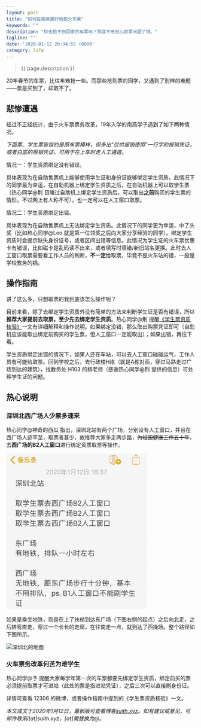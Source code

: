 ```yaml
---
layout: post
title: "如何在南燕更好地取火车票"
keywords: ""
description: "你也抢不到回家的车票吗？那就不用担心取票问题了哦。"
tagline: ""
date: '2020-01-12 20:34:55 +0800'
category: life
---
```

> {{ page.description }}

20年春节的车票，比往年难抢一些。而那些抢到票的同学，又遇到了别样的难题——票是买到了，却取不了。

## 悲惨遭遇

经过不正经统计，由于火车票票务改革，19年入学的南燕学子遇到了如下两种情况。

*下面票、学生票皆指的是原车票模样，但多出“仅供报销使用”一行字的报销凭证，或者白底的报销凭证，可用于在上车时走人工通道。*

情况一：学生资质绑定没有错误。

具体表现为在自助售票机上能够使用学生证和身份证能够绑定学生资质。此情况下的同学最为幸运，在自助机器上绑定学生资质之后，在自助机器上可以取学生票（热心同学@荆 目睹过自助机上绑定学生资质后，可以取出**之前**购买的学生票的情形，不过网上有人称不可），也一定可以在人工窗口取票。

情况二：学生资质绑定出错。

具体表现为在自助售票机上无法绑定学生资质。此情况下的同学更为幸运，中了头奖（比如热心同学@Leo 就是第一位领奖之后向大家分享经验的同学）。绑定学生资质时会提示缺失身份证号，或者区间出错等信息。此情况为学生证的火车票优惠卡有错误，比如磁卡是乱码读不出来，或者填写时填错/新旧站名更换。此时去人工窗口取票需要看工作人员的判断，**不一定**给取票，毕竟不是火车站的错，一般是学校教务的锅。

## 操作指南

讲了这么多，只想取票的我到底该怎么操作呢？

目前来看，除了去绑定学生资质外没有简单的方法来判断学生证是否有错误，所以**推荐大家提前去取票，至少先去绑定学生资质**。热心同学@荆 提醒[《学生票资质核验》](https://mp.weixin.qq.com/s/_ODExgXs_8eAXnNiKN31Wg)一文有详细解释和操作说明。如果绑定没错，那么取出购票凭证即可（自助机应该能取出绑定前购买的学生票，但人工窗口一定能取出）；如果出错，再往下看。

学生资质绑定出错的情况下，如果人还在车站，可以去人工窗口碰碰运气，工作人员有可能给取票。回到学校之后，去行政楼H栋（就是A栋对面，穿过马路走过广场到达的建筑），找教务处 H103 的杨老师（感谢热心同学@荆 提供的信息）可处理学生证的问题。

## 热心说明

### 深圳北西广场人少票多速来

热心同学@神奇的西瓜 指出，深圳北站有两个广场，分别设有人工窗口，并且在西广场人迹罕至，取票者甚少，故推荐大家多走两步路，~~为祖国健康工作五十年~~，去**西广场的B2人工窗口**进行绑定资质取票等操作。

<img src="../assets/images/shenzhenbei-advices.png" alt="神奇的西瓜推荐西广场的B2人工窗口" style="zoom:50%;" />

如果是乘坐地铁，则是在上了扶梯到达东广场（下图右侧的起点）之后向北走，之后转弯直走，穿过一个长长的走廊，在往南走一点，就到达了西操场。整个路径如下图所示。

![深圳北的地图]({{"/assets/images/shenzhenbei-map.png"}})



### 火车票务改革何苦为难学生

热心同学@予 提醒大家每学年第一次的车票都要先绑定学生资质，绑定前买的票必须提前取票才可进站（此处的票是指进站凭证），之后三次可以直接刷身份证。

详情可查看 12306 的微博，或者操作指南中提到的《学生票资质核验》一文。

*本文成文于2020年1月12日，最新版可查看博客[suith.xyz](https://suith.xyz)。如有建议或意见，可邮件联系i[at]suith.xyz，[at]需替换为@。*